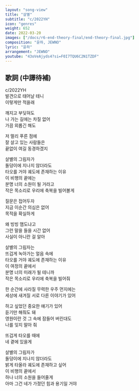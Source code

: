 ```yaml
---
layout: "song-view"
title: "살별"
subtitle: "c/2022YH"
icon: "genres"
weight: 652
date: 2022-03-20
images: ["/docs/r6-end-theory-final/end-theory-final.jpg"]
composition: "윤하, JEWNO"
lyric: "윤하"
arrangement: "JEWNO"
youtube: "43oVeAjyds4?si=F0I7TQU6C2N1TZDF"
---
```


## 歌詞 (中譯待補)

c/2022YH  
발견으로 태어날 테니  
이렇게만 적을래  

깨지고 부딪혀도  
나 가는 길에는 차질 없어  
가끔 외롭긴 해도  

저 멀리 푸른 점에  
잘 살고 있는 사람들은  
끝없이 여길 동경하겠지  

살별의 그림자가  
돌덩이에 지나지 않더라도  
타오를 거야 궤도에 존재하는 이유  
이 비행의 끝에는  
분명 너의 소원이 될 거라고  
작은 목소리로 우리에 축복을 빌어볼게  

질문은 접어두자  
지금 이순간 의심은 없어  
목적을 확실하게  

왜 빙빙 맴도냐고  
그런 말을 들을 시간 없어  
사실이 아니란 걸 알아  

살별의 그림자는  
뜨겁게 녹아가는 얼음 속에  
타오를 거야 궤도에 존재하는 이유  
이 여정의 끝에서  
분명 너의 미래가 될 테니까  
작은 목소리로 우리에 축복을 빌어줘  

한 순간에 사라질 무력한 우주 먼지에는  
세상에 새겨질 서로 다른 이야기가 있어  

하고 싶었던 중요한 얘기가 있어  
듣기만 해줘도 돼  
영원이란 것 그 속에 잠들어 버린대도  
나를 잊지 말아 줘  

뜨겁게 타오를 때에  
네 곁에 있을게  

살별의 그림자가  
돌덩이에 지나지 않더라도  
밝게 타올라 궤도에 존재하고 싶어  
이 비행의 끝에서  
하나 너의 소원을 들어줄게  
아마 그건 네가 가졌던 힘과 용기일 거야  
